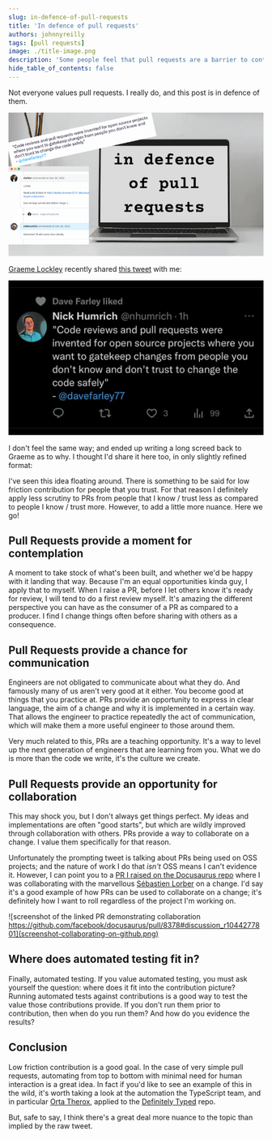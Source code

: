 ```yaml
---
slug: in-defence-of-pull-requests
title: 'In defence of pull requests'
authors: johnnyreilly
tags: [pull requests]
image: ./title-image.png
description: 'Some people feel that pull requests are a barrier to contribution. I disagree.'
hide_table_of_contents: false
---
```


Not everyone values pull requests. I really do, and this post is in defence of them.

![title image reading "In defence of pull requests"](title-image.png)

<!--truncate-->

[Graeme Lockley](https://twitter.com/lockersmyboy) recently shared [this tweet](https://twitter.com/nhumrich/status/1623435760379768832) with me:

![screenshot of tweet saying "Code reviews and pull requests were invented for open source projects where you want to gatekeep changes from people you don't know and don't trust to change the code safely"](screenshot-tweet-code-reviews-and-pull-requests.webp)

I don't feel the same way; and ended up writing a long screed back to Graeme as to why. I thought I'd share it here too, in only slightly refined format:

I've seen this idea floating around. There is something to be said for low friction contribution for people that you trust. For that reason I definitely apply less scrutiny to PRs from people that I know / trust less as compared to people I know / trust more. However, to add a little more nuance. Here we go!

## Pull Requests provide a moment for contemplation

A moment to take stock of what's been built, and whether we'd be happy with it landing that way. Because I'm an equal opportunities kinda guy, I apply that to myself. When I raise a PR, before I let others know it's ready for review, I will tend to do a first review myself. It's amazing the different perspective you can have as the consumer of a PR as compared to a producer. I find I change things often before sharing with others as a consequence.

## Pull Requests provide a chance for communication

Engineers are not obligated to communicate about what they do. And famously many of us aren't very good at it either. You become good at things that you practice at. PRs provide an opportunity to express in clear language, the aim of a change and why it is implemented in a certain way. That allows the engineer to practice repeatedly the act of communication, which will make them a more useful engineer to those around them.

Very much related to this, PRs are a teaching opportunity. It's a way to level up the next generation of engineers that are learning from you. What we do is more than the code we write, it's the culture we create.

## Pull Requests provide an opportunity for collaboration

This may shock you, but I don't always get things perfect. My ideas and implementations are often "good starts", but which are wildly improved through collaboration with others. PRs provide a way to collaborate on a change. I value them specifically for that reason.

Unfortunately the prompting tweet is talking about PRs being used on OSS projects; and the nature of work I do that _isn't_ OSS means I can't evidence it. However, I can point you to a [PR I raised on the Docusaurus repo](https://github.com/facebook/docusaurus/pull/8378#discussion_r1044277801) where I was collaborating with the marvellous [Sébastien Lorber](https://github.com/slorber) on a change. I'd say it's a good example of how PRs can be used to collaborate on a change; it's definitely how I want to roll regardless of the project I'm working on.

![screenshot of the linked PR demonstrating collaboration https://github.com/facebook/docusaurus/pull/8378#discussion_r1044277801](screenshot-collaborating-on-github.png)

## Where does automated testing fit in?

Finally, automated testing. If you value automated testing, you must ask yourself the question: where does it fit into the contribution picture? Running automated tests against contributions is a good way to test the value those contributions provide. If you don't run them prior to contribution, then when do you run them? And how do you evidence the results?

## Conclusion

Low friction contribution is a good goal. In the case of very simple pull requests, automating from top to bottom with minimal need for human interaction is a great idea. In fact if you'd like to see an example of this in the wild, it's worth taking a look at the automation the TypeScript team, and in particular [Orta Therox](https://orta.io), applied to the [Definitely Typed](https://github.com/DefinitelyTyped/DefinitelyTyped) repo.

But, safe to say, I think there's a great deal more nuance to the topic than implied by the raw tweet.
